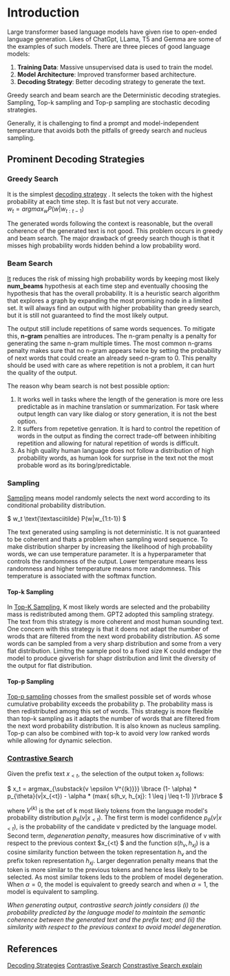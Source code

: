 # Introduction

Large transformer based language models have given rise to open-ended language generation. Likes of ChatGpt, LLama, T5 and Gemma are some of the examples of such models.
There are three pieces of good language models:

1. **Training Data**: Massive unsupervised data is used to train the model.
2. **Model Architecture**: Improved transformer based architecture.
3. **Decoding Strategy**: Better decoding strategy to generate the text.

Greedy search and beam search are the Deterministic decoding strategies.
Sampling, Top-k sampling and Top-p sampling are stochastic decoding strategies.

Generally, it is challenging to find a prompt and model-independent temperature that avoids both the pitfalls of greedy search and nucleus sampling.

## Prominent Decoding Strategies

### Greedy Search

It is the simplest [decoding strategy](https://huggingface.co/blog/how-to-generate#greedy-search) . It selects the token with the highest probability at each time step. It is fast but not very accurate. <br/>
$w_t = argmax_w P(w|w_{t:t-1})$

The generated words following the context is reasonable, but the overall coherence of the generated text is not good. This problem occurs in greedy and beam search.
The major drawback of greedy search though is that it misses high probability words hidden behind a low probability word.

### Beam Search

[It](https://huggingface.co/blog/how-to-generate#beam-search) reduces the risk of missing high probability words by keeping most likely **num_beams** hypothesis at each time step and eventually choosing the hypothesis that has the overall probability.
It is a heuristic search algorithm that explores a graph by expanding the most promising node in a limited set. It will always find an output with higher probability than greedy search, but it is still not guaranteed to find the most likely output.

The output still include repetitions of same words sequences. To mitigate this, **n-gram** penalties are introduces. The n-gram penalty is a penalty for generating the same n-gram multiple times.
The most common n-grams penalty makes sure that no n-gram appears twice by setting the probability of next words that could create an already seed n-gram to 0.
This penalty should be used with care as where repetition is not a problem, it can hurt the quality of the output.

The reason why beam search is not best possible option:

1. It works well in tasks where the length of the generation is more ore less predictable as in machine translation or summarization. For task where output length can vary like dialog or story generation, it is not the best option.
2. It suffers from repetetive genration. It is hard to control the repetition of words in the output as finding the correct trade-off between inhibiting repetition and allowing for natural repetition of words is difficult.
3. As high quality human language does not follow a distribution of high probability words, as human look for surprise in the text not the most probable word as its boring/predictable.

### Sampling

[Sampling](https://huggingface.co/blog/how-to-generate#sampling) means model randomly selects the next word according to its conditional probability distribution. 

$ w_t \text{\textasciitilde} P(w|w_{1:t-1}) $

The text generated using sampling is not deterministic. It is not guaranteed to be coherent and thats a problem when sampling word sequence.
To make distribution sharper by increasing the likelihood of high probability words, we can use temperature parameter. It is a hyperparameter that controls the randomness of the output. Lower temperature means less randomness and higher temperature means more randomness.
This temperature is associated with the softmax function.

#### Top-k Sampling

In [Top-K Sampling](https://huggingface.co/blog/how-to-generate#top-k-sampling), K most likely words are selected and the probability mass is redistributed among them. GPT2 adopted this sampling strategy. The text from this strategy is more coherent and most human sounding text. One concern with this strategy is that it doens not adapt the number of wrods that are filtered from the next word probability distribution.
AS some words can be sampled from a very sharp distribution and some from a very flat distribution. Limitng the sample pool to a fixed size K could endager the model to produce givverish for shapr distribution and limit the diversity of the output for flat distribution.

#### Top-p Sampling

[Top-p sampling](https://huggingface.co/blog/how-to-generate#top-p-nucleus-sampling) chosses from the smallest possible set of words whose cumulative probability exceeds the probability p. The probability mass is then redistributed among this set of words.
This strategy is more flexible than top-k sampling as it adapts the number of words that are filtered from the next word probability distribution. It is also known as nucleus sampling.
Top-p can also be combined with top-k to avoid very low ranked words while allowing for dynamic selection.

### [Contrastive Search](https://huggingface.co/blog/introducing-csearch)

Given the prefix text $x_{<t}$, the selection of the output token $x_t$ follows:

$ x_t = argmax_{\substack{v \epsilon V^{(k)}}} \lbrace (1- \alpha) * p_{\theta}(v|x_{<t}) - \alpha * (max{
    s(h_v, h_{xj}: 1 \leq j \leq t-1)
})\rbrace $

where $V^{(k)}$ is the set of k most likely tokens from the language model's probability distribution $p_{\theta}(v|x_{<t})$.
The first term is model confidence $p_{\theta}(v| x_{<t})$, is the probability of the candidate v predicted by the language model. Second term, _degeneration penalty_, measures how discriminative of v with respect to the previous context $x_{<t} $ and the function $s(h_v, h_{xj})$ is a cosine similarity function between the token representation $h_v$ and the prefix token representation $h_{xj}$.
Larger degenration penalty means that the token is more similar to the previous tokens and hence less likely to be selected. As most similar tokens leds to the problem of model degeneration. When $\alpha = 0$, the model is equivalent to greedy search and when $\alpha = 1$, the model is equivalent to sampling.

_When generating output, contrastive search jointly considers (i) the probability predicted by the language model to maintain the semantic coherence between the generated text and the prefix text; and (ii) the similarity with respect to the previous context to avoid model degeneration._

## References

[Decoding Strategies](https://huggingface.co/docs/transformers/generation_strategies#decoding-strategies)
[Contrastive Search](https://huggingface.co/blog/introducing-csearch)
[Constrastive Search explain](https://github.com/yxuansu/SimCTG/blob/main/contrastive_search_explanation/README.md)